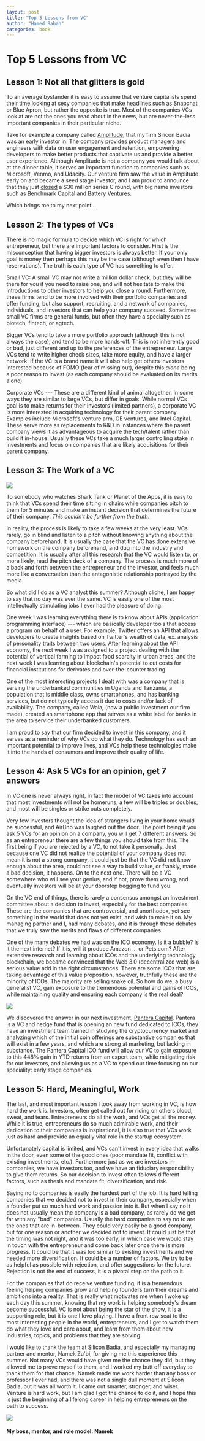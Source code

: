```yaml
---
layout: post
title: "Top 5 Lessons from VC"
author: "Hamed Rabah"
categories: book
---
```



Top 5 Lessons from VC
=====================

## Lesson 1: Not all that glitters is gold

To an average bystander it is easy to assume that venture capitalists spend their time looking at sexy companies that make headlines such as Snapchat or Blue Apron, but rather the opposite is true. Most of the companies VCs look at are not the ones you read about in the news, but are never-the-less important companies in their particular niche.

Take for example a company called [Amplitude](https://amplitude.com/), that my firm Silicon Badia was an early investor in. The company provides product managers and engineers with data on user engagement and retention, empowering developers to make better products that captivate us and provide a better user experience. Although Amplitude is not a company you would talk about at the dinner table, it serves an important function to companies such as Microsoft, Venmo, and Udacity. Our venture firm saw the value in Amplitude early on and became a seed stage investor, and I am proud to announce that they just [closed](https://techcrunch.com/2017/08/10/amplitude-series-c/) a $30 million series C round, with big name investors such as Benchmark Capital and Battery Ventures.

Which brings me to my next point...

## Lesson 2: The types of VCs

There is no magic formula to decide which VC is right for which entrepreneur, but there are important factors to consider. First is the misconception that having bigger investors is always better. If your only goal is money then perhaps this may be the case (although even then I have reservations). The truth is each type of VC has something to offer.

Small VC: A small VC may not write a million dollar check, but they will be there for you if you need to raise one, and will not hesitate to make the introductions to other investors to help you close a round. Furthermore, these firms tend to be more involved with their portfolio companies and offer funding, but also support, recruiting, and a network of companies, individuals, and investors that can help your company succeed. Sometimes small VC firms are general funds, but often they have a specialty such as biotech, fintech, or agtech.

Bigger VCs tend to take a more portfolio approach (although this is not always the case), and tend to be more hands-off. This is not inherently good or bad, just different and up to the preferences of the entrepreneur. Large VCs tend to write higher check sizes, take more equity, and have a larger network. If the VC is a brand name it will also help get others investors interested because of FOMO (fear of missing out), despite this *alone* being a poor reason to invest (as each company should be evaluated on its merits alone).

Corporate VCs --- These are a different kind of animal altogether. In some ways they are similar to large VCs, but differ in goals. While normal VCs goal is to make returns for their investors (limited partners), a corporate VC is more interested in acquiring technology for their parent company. Examples include Microsoft's venture arm, GE ventures, and Intel Capital. These serve more as replacements to R&D in instances where the parent company views it as advantageous to acquire the tech/talent rather than build it in-house. Usually these VCs take a much larger controlling stake in investments and focus on companies that are likely acquisitions for their parent company.

## Lesson 3: The Work of a VC

![](https://miro.medium.com/max/947/1*KmBsZLDj37_vFbYxYEui2w.jpeg)

To somebody who watches Shark Tank or Planet of the Apps, it is easy to think that VCs spend their time sitting in chairs while companies pitch to them for 5 minutes and make an instant decision that determines the future of their company. *This couldn't be further from the truth*.

In reality, the process is likely to take a few weeks at the very least. VCs rarely, go in blind and listen to a pitch without knowing anything about the company beforehand. It is usually the case that the VC has done extensive homework on the company beforehand, and dug into the industry and competition. It is usually after all this research that the VC would listen to, or more likely, read the pitch deck of a company. The process is much more of a back and forth between the entrepreneur and the investor, and feels much more like a conversation than the antagonistic relationship portrayed by the media.

So what did I do as a VC analyst this summer? Although cliche, I am happy to say that no day was ever the same. VC is easily one of the most intellectually stimulating jobs I ever had the pleasure of doing.

One week I was learning everything there is to know about APIs (application programming interface) --- which are basically developer tools that access a program on behalf of a user. For example, Twitter offers an API that allows developers to create insights based on Twitter's wealth of data, ex. analysis of personality traits between two users. After learning about the API economy, the next week I was assigned to a project dealing with the potential of vertical farming to impact food scarcity in urban areas, and the next week I was learning about blockchain's potential to cut costs for financial institutions for derivates and over-the-counter trading.

One of the most interesting projects I dealt with was a company that is serving the underbanked communities in Uganda and Tanzania, a population that is middle class, owns smartphones, and has banking services, but do not typically access it due to costs and/or lack of availability. The company, called Wala, (now a public investment our firm made), created an smartphone app that serves as a white label for banks in the area to service their underbanked customers.

I am proud to say that our firm decided to invest in this company, and it serves as a reminder of why VCs do what they do. Technology has such an important potential to improve lives, and VCs help these technologies make it into the hands of consumers and improve their quality of life.

## Lesson 4: Ask 5 VCs for an opinion, get 7 answers

In VC one is never always right, in fact the model of VC takes into account that most investments will not be homeruns, a few will be triples or doubles, and most will be singles or strike outs completely.

Very few investors thought the idea of strangers living in your home would be successful, and AirBnb was laughed out the door. The point being if you ask 5 VCs for an opinion on a company, you will get 7 different answers. So as an entrepreneur there are a few things you should take from this. The first being if you are rejected by a VC, to not take it personally. Just because one VC did not realize the potential of your company does not mean it is not a strong company, it could just be that the VC did not know enough about the area, could not see a way to build value, or frankly, made a bad decision, it happens. On to the next one. There will be a VC somewhere who will see your genius, and if not, prove them wrong, and eventually investors will be at your doorstep begging to fund you.

On the VC end of things, there is rarely a consensus amongst an investment committee about a decision to invest, especially for the best companies. These are the companies that are controversial, and unorthodox, yet see something in the world that does not yet exist, and wish to make it so. My managing partner and I, had many debates, and it is through these debates that we truly saw the merits and flaws of different companies.

One of the many debates we had was on the [ICO](https://medium.com/theblockchainblog/icos-explained-c5f9d7014b9c) economy. Is it a bubble? Is it the next internet? If it is, will it produce Amazon ... or Pets.com? After extensive research and learning about ICOs and the underlying technology blockchain, we became convinced that the Web 3.0 (decentralized web) is a serious value add in the right circumstances. There are some ICOs that are taking advantage of this value proposition, however, truthfully these are the minority of ICOs. The majority are selling snake oil. So how do we, a busy generalist VC, gain exposure to the tremendous potential and gains of ICOs, while maintaining quality and ensuring each company is the real deal?

![](https://miro.medium.com/max/1035/1*H7lxZh3QPqSGVedtCNuDqQ.jpeg)

We discovered the answer in our next investment, [Pantera Capital](https://panteracapital.com/). Pantera is a VC and hedge fund that is opening an new fund dedicated to ICOs, they have an investment team trained in studying the cryptocurrency market and analyzing which of the initial coin offerings are substantive companies that will exist in a few years, and which are strong at marketing, but lacking in substance. The Pantera Capital ICO fund will allow our VC to gain exposure to this 448% gain in YTD returns from an expert team, while mitigating risk for our investors, and allowing us as a VC to spend our time focusing on our speciality: early stage companies.

## Lesson 5: Hard, Meaningful, Work

The last, and most important lesson I took away from working in VC, is how hard the work is. Investors, often get called out for riding on others blood, sweat, and tears. Entrepreneurs do all the work, and VCs get all the money. While it is true, entrepreneurs do so much admirable work, and their dedication to their companies is inspirational, it is also true that VCs work just as hard and provide an equally vital role in the startup ecosystem.

Unfortunately capital is limited, and VCs can't invest in every idea that walks in the door, even some of the good ones (poor mandate fit, conflict with existing investments, etc.). Furthermore just as we are investors in companies, we have investors too, and we have an fiduciary responsibility to give them returns. So our decision to invest often follows different factors, such as thesis and mandate fit, diversification, and risk.

Saying no to companies is easily the hardest part of the job. It is hard telling companies that we decided not to invest in their company, especially when a founder put so much hard work and passion into it. But when I say no it does not usually mean the company is a bad company, as rarely do we get far with any "bad" companies. Usually the hard companies to say no to are the ones that are in-between. They could very easily be a good company, but for one reason or another we decided not to invest. It could just be that the timing was not right, and it was too early, in which case we would stay in touch with the entrepreneur and come back later once there is more progress. It could be that it was too similar to existing investments and we needed more diversification. It could be a number of factors. We try to be as helpful as possible with rejection, and offer suggestions for the future. Rejection is not the end of success, it is a pivotal step on the path to it.

For the companies that do receive venture funding, it is a tremendous feeling helping companies grow and helping founders turn their dreams and ambitions into a reality. That is really what motivates me when I woke up each day this summer, knowing that my work is helping somebody's dream become successful. VC is not about being the star of the show, it is a supporting role, but it is one I love playing. I have a front row seat to the most interesting people in the world, entrepreneurs, and I get to watch them do what they love and care about, and learn from them about new industries, topics, and problems that they are solving.

I would like to thank the team at [Silicon Badia](http://www.siliconbadia.com/team/), and especially my managing partner and mentor, Namek Zu'bi, for giving me this experience this summer. Not many VCs would have given me the chance they did, but they allowed me to prove myself to them, and I worked my butt off everyday to thank them for that chance. Namek made me work harder than any boss or professor I ever had, and there was not a single dull moment at Silicon Badia, but it was all worth it. I came out smarter, stronger, and wiser. Venture is hard work, but I am glad I got the chance to do it, and I hope this is just the beginning of a lifelong career in helping entrepreneurs on the path to success.

![](https://miro.medium.com/max/1932/1*bG9upZZwsX-saEqSFhz0Ow.jpeg)

#### My boss, mentor, and role model: Namek